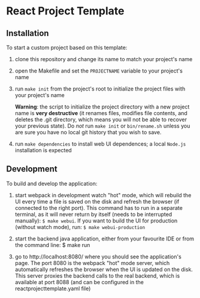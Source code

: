 React Project Template
======================

## Installation

To start a custom project based on this template:

1. clone this repository and change its name to match your project's name

2. open the Makefile and set the `PROJECTNAME` variable to your
   project's name

3. run `make init` from the project's root to initialize the project
   files with your project's name

   **Warning**: the script to initialize the project directory with a
   new project name is **very destructive** (it renames files,
   modifies file contents, and deletes the .git directory, which means
   you will not be able to recover your previous state).  Do *not* run
   `make init` or `bin/rename.sh` unless you are sure you have no
   local git history that you wish to save.

4. run `make dependencies` to install web UI dependences; a local
   `Node.js` installation is expected

## Development

To build and develop the application:

1. start webpack in development watch "hot" mode, which will rebuild the UI every time a file is saved on the disk and refresh the browser (if connected to the right port). This command has to run in a separate terminal, as it will never return by itself (needs to be interrupted manually): `$ make webui`. If you want to build the UI for production (without watch mode), run: `$ make webui-production`

2. start the backend java application, either from your favourite IDE or from the command line:
   $ make run

3. go to http://localhost:8080/ where you should see the application's page. The port 8080 is the webpack "hot" mode server, which automatically refreshes the browser when the UI is updated on the disk. This server proxies the backend calls to the real backend, which is available at port 8088 (and can be configured in the reactprojecttemplate.yaml file)
